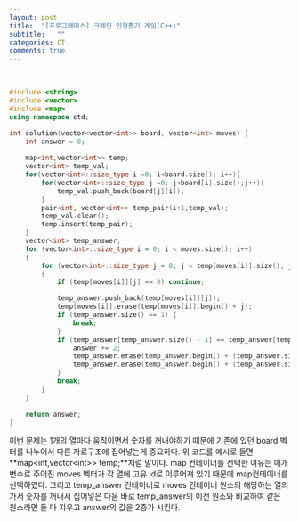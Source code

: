 ```yaml
---
layout: post
title:  "[프로그래머스] 크레인 인형뽑기 게임(C++)"
subtitle:   ""
categories: CT
comments: true
---
```


<br>

```cpp
#include <string>
#include <vector>
#include <map>
using namespace std;

int solution(vector<vector<int>> board, vector<int> moves) {
    int answer = 0;
    
    map<int,vector<int>> temp;
    vector<int> temp_val;
    for(vector<int>::size_type i =0; i<board.size(); i++){
        for(vector<int>::size_type j =0; j<board[i].size();j++){
            temp_val.push_back(board[j][i]);
        }
        pair<int, vector<int>> temp_pair(i+1,temp_val);
        temp_val.clear();
        temp.insert(temp_pair);
    }
    vector<int> temp_answer;
    for (vector<int>::size_type i = 0; i < moves.size(); i++) 
	{
		for (vector<int>::size_type j = 0; j < temp[moves[i]].size(); j++) 
		{
			if (temp[moves[i]][j] == 0) continue;

			temp_answer.push_back(temp[moves[i]][j]);
			temp[moves[i]].erase(temp[moves[i]].begin() + j);
			if (temp_answer.size() == 1) {
				break;
			}
			if (temp_answer[temp_answer.size() - 1] == temp_answer[temp_answer.size() - 2]) {
				answer += 2;
				temp_answer.erase(temp_answer.begin() + (temp_answer.size() - 1));
				temp_answer.erase(temp_answer.begin() + (temp_answer.size() - 1));
			}
			break;
		}
	}
    
    return answer;
}
```

이번 문제는 1개의 열마다 움직이면서 숫자를 꺼내야하기 때문에 기존에 있던 board 벡터를 나누어서 다른 자료구조에 집어넣는게 중요하다. 위 코드를 예시로 들면 **map<int,vector&#60;int&#62;> temp;**처럼 말이다. map 컨테이너를 선택한 이유는 매개변수로 주어진 moves 벡터가 각 열에 고유 id로 이루어져 있기 때문에 map컨테이너를 선택하였다. 그리고 temp_answer 컨테이너로 moves 컨테이너 원소의 해당하는 열의 가서 숫자를 꺼내서 집어넣은 다음 바로 temp_answer의 이전 원소와 비교하여 같은 원소라면 둘 다 지우고 answer의 값을 2증가 시킨다.

